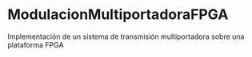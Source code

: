 # ModulacionMultiportadoraFPGA
Implementación de un sistema de transmisión multiportadora sobre una plataforma FPGA
